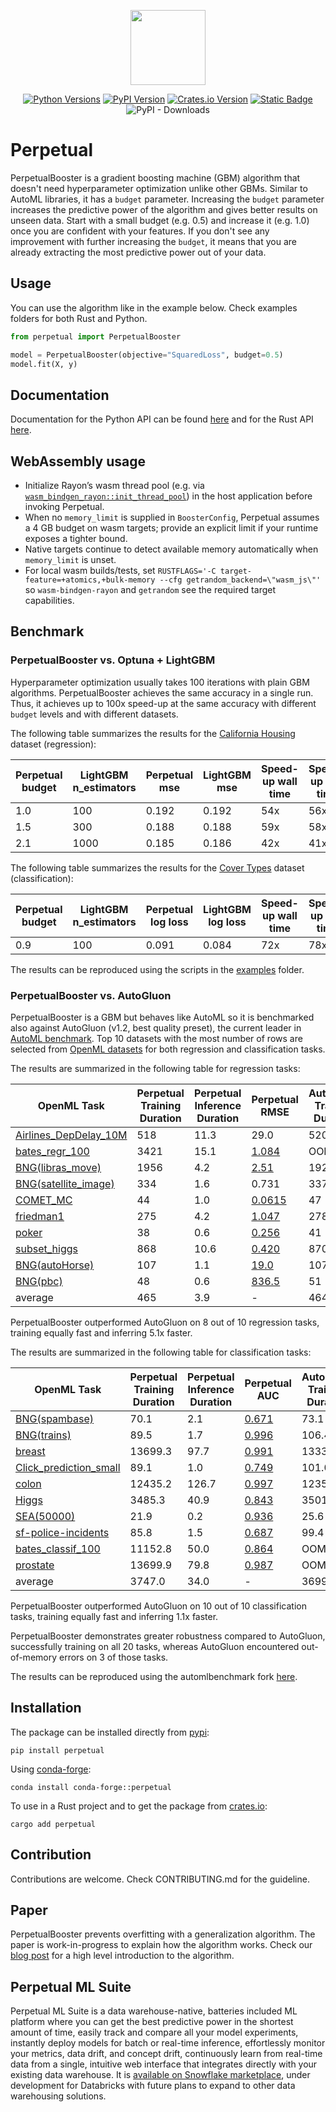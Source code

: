 <p align="center">
  <img  height="120" src="https://github.com/perpetual-ml/perpetual/raw/main/resources/perp_logo.png">
</p>

<div align="center">

[![Python Versions](https://img.shields.io/pypi/pyversions/perpetual.svg?logo=python&logoColor=white)](https://pypi.org/project/perpetual)
[![PyPI Version](https://img.shields.io/pypi/v/perpetual.svg?logo=pypi&logoColor=white)](https://pypi.org/project/perpetual)
[![Crates.io Version](https://img.shields.io/crates/v/perpetual?logo=rust&logoColor=white)](https://crates.io/crates/perpetual)
[![Static Badge](https://img.shields.io/badge/join-discord-blue?logo=discord)](https://discord.gg/AyUK7rr6wy)
![PyPI - Downloads](https://img.shields.io/pypi/dm/perpetual)


</div>

# Perpetual

PerpetualBooster is a gradient boosting machine (GBM) algorithm that doesn't need hyperparameter optimization unlike other GBMs. Similar to AutoML libraries, it has a `budget` parameter. Increasing the `budget` parameter increases the predictive power of the algorithm and gives better results on unseen data. Start with a small budget (e.g. 0.5) and increase it (e.g. 1.0) once you are confident with your features. If you don't see any improvement with further increasing the `budget`, it means that you are already extracting the most predictive power out of your data.

## Usage

You can use the algorithm like in the example below. Check examples folders for both Rust and Python.

```python
from perpetual import PerpetualBooster

model = PerpetualBooster(objective="SquaredLoss", budget=0.5)
model.fit(X, y)
```

## Documentation

Documentation for the Python API can be found [here](https://perpetual-ml.github.io/perpetual) and for the Rust API [here](https://docs.rs/perpetual/latest/perpetual/).

## WebAssembly usage

- Initialize Rayon’s wasm thread pool (e.g. via [`wasm_bindgen_rayon::init_thread_pool`](https://docs.rs/wasm-bindgen-rayon/latest/wasm_bindgen_rayon/fn.init_thread_pool.html)) in the host application before invoking Perpetual.
- When no `memory_limit` is supplied in `BoosterConfig`, Perpetual assumes a 4&nbsp;GB budget on wasm targets; provide an explicit limit if your runtime exposes a tighter bound.
- Native targets continue to detect available memory automatically when `memory_limit` is unset.
- For local wasm builds/tests, set `RUSTFLAGS='-C target-feature=+atomics,+bulk-memory --cfg getrandom_backend=\"wasm_js\"'` so `wasm-bindgen-rayon` and `getrandom` see the required target capabilities.


## Benchmark

### PerpetualBooster vs. Optuna + LightGBM

Hyperparameter optimization usually takes 100 iterations with plain GBM algorithms. PerpetualBooster achieves the same accuracy in a single run. Thus, it achieves up to 100x speed-up at the same accuracy with different `budget` levels and with different datasets.

The following table summarizes the results for the [California Housing](https://scikit-learn.org/stable/modules/generated/sklearn.datasets.fetch_california_housing.html) dataset (regression):

| Perpetual budget | LightGBM n_estimators | Perpetual mse | LightGBM mse | Speed-up wall time | Speed-up cpu time |
| ---------------- | --------------------- | ------------- | ------------ | ------------------ | ----------------- |
| 1.0              | 100                   | 0.192         | 0.192        | 54x                | 56x               |
| 1.5              | 300                   | 0.188         | 0.188        | 59x                | 58x               |
| 2.1              | 1000                  | 0.185         | 0.186        | 42x                | 41x               |

The following table summarizes the results for the [Cover Types](https://scikit-learn.org/stable/modules/generated/sklearn.datasets.fetch_covtype.html) dataset (classification):

| Perpetual budget | LightGBM n_estimators | Perpetual log loss | LightGBM log loss | Speed-up wall time | Speed-up cpu time |
| ---------------- | --------------------- | ------------------ | ----------------- | ------------------ | ----------------- |
| 0.9              | 100                   | 0.091              | 0.084             | 72x                | 78x               |

The results can be reproduced using the scripts in the [examples](./python-package/examples) folder.

### PerpetualBooster vs. AutoGluon

PerpetualBooster is a GBM but behaves like AutoML so it is benchmarked also against AutoGluon (v1.2, best quality preset), the current leader in [AutoML benchmark](https://automlbenchmark.streamlit.app/cd_diagram). Top 10 datasets with the most number of rows are selected from [OpenML datasets](https://www.openml.org/) for both regression and classification tasks. 

The results are summarized in the following table for regression tasks:

| OpenML Task | Perpetual Training Duration | Perpetual Inference Duration | Perpetual RMSE | AutoGluon Training Duration | AutoGluon Inference Duration | AutoGluon RMSE |
| -------------------------------------------------------- | ----- | ----- | ------------------- | -------- | ------ | ------------------ |
| [Airlines_DepDelay_10M](https://www.openml.org/t/359929) | 518   | 11.3  | 29.0                | 520      | 30.9   | <ins> 28.8 </ins>  |
| [bates_regr_100](https://www.openml.org/t/361940)        | 3421  | 15.1  | <ins> 1.084 </ins>  | OOM      | OOM    | OOM                |
| [BNG(libras_move)](https://www.openml.org/t/7327)        | 1956  | 4.2   | <ins> 2.51 </ins>   | 1922     | 97.6   | 2.53               |
| [BNG(satellite_image)](https://www.openml.org/t/7326)    | 334   | 1.6   | 0.731               | 337      | 10.0   | <ins> 0.721 </ins> |
| [COMET_MC](https://www.openml.org/t/14949)               | 44    | 1.0   | <ins> 0.0615 </ins> | 47       | 5.0    | 0.0662             |
| [friedman1](https://www.openml.org/t/361939)             | 275   | 4.2   | <ins> 1.047 </ins>  | 278      | 5.1    | 1.487              |
| [poker](https://www.openml.org/t/10102)                  | 38    | 0.6   | <ins> 0.256 </ins>  | 41       | 1.2    | 0.722              |
| [subset_higgs](https://www.openml.org/t/361955)          | 868   | 10.6  | <ins> 0.420 </ins>  | 870      | 24.5   | 0.421              |
| [BNG(autoHorse)](https://www.openml.org/t/7319)          | 107   | 1.1   | <ins> 19.0 </ins>   | 107      | 3.2    | 20.5               |
| [BNG(pbc)](https://www.openml.org/t/7318)                | 48    | 0.6   | <ins> 836.5 </ins>  | 51       | 0.2    | 957.1              |
| average                                                  | 465   | 3.9   | -                   | 464      | 19.7   | -                  |

PerpetualBooster outperformed AutoGluon on 8 out of 10 regression tasks, training equally fast and inferring 5.1x faster. 

The results are summarized in the following table for classification tasks:

| OpenML Task | Perpetual Training Duration | Perpetual Inference Duration | Perpetual AUC | AutoGluon Training Duration | AutoGluon Inference Duration | AutoGluon AUC |
| -------------------------------------------------------- | ------- | ------ | ------------------- | -------- | ------ | ------------------ |
| [BNG(spambase)](https://www.openml.org/t/146163)         | 70.1    | 2.1   | <ins> 0.671 </ins> | 73.1     | 3.7    | 0.669              |
| [BNG(trains)](https://www.openml.org/t/208)              | 89.5    | 1.7   | <ins> 0.996 </ins> | 106.4    | 2.4    | 0.994              |
| [breast](https://www.openml.org/t/361942)                | 13699.3 | 97.7  | <ins> 0.991 </ins> | 13330.7  | 79.7   | 0.949              |
| [Click_prediction_small](https://www.openml.org/t/7291)  | 89.1    | 1.0   | <ins> 0.749 </ins> | 101.0    | 2.8    | 0.703              |
| [colon](https://www.openml.org/t/361938)                 | 12435.2 | 126.7 | <ins> 0.997 </ins> | 12356.2  | 152.3  | 0.997              |
| [Higgs](https://www.openml.org/t/362113)                 | 3485.3  | 40.9  | <ins> 0.843 </ins> | 3501.4   | 67.9   | 0.816              |
| [SEA(50000)](https://www.openml.org/t/230)               | 21.9    | 0.2   | <ins> 0.936 </ins> | 25.6     | 0.5    | 0.935              |
| [sf-police-incidents](https://www.openml.org/t/359994)   | 85.8    | 1.5   | <ins> 0.687 </ins> | 99.4     | 2.8    | 0.659              |
| [bates_classif_100](https://www.openml.org/t/361941)     | 11152.8 | 50.0  | <ins> 0.864 </ins> | OOM      | OOM    | OOM                |
| [prostate](https://www.openml.org/t/361945)              | 13699.9 | 79.8  | <ins> 0.987 </ins> | OOM      | OOM    | OOM                |
| average                                                  | 3747.0  | 34.0  | -                  | 3699.2   | 39.0   | -                  |

PerpetualBooster outperformed AutoGluon on 10 out of 10 classification tasks, training equally fast and inferring 1.1x faster. 

PerpetualBooster demonstrates greater robustness compared to AutoGluon, successfully training on all 20 tasks, whereas AutoGluon encountered out-of-memory errors on 3 of those tasks.

The results can be reproduced using the automlbenchmark fork [here](https://github.com/deadsoul44/automlbenchmark).



## Installation

The package can be installed directly from [pypi](https://pypi.org/project/perpetual):

```shell
pip install perpetual
```

Using [conda-forge](https://anaconda.org/conda-forge/perpetual):

```shell
conda install conda-forge::perpetual
```

To use in a Rust project and to get the package from [crates.io](https://crates.io/crates/perpetual):

```shell
cargo add perpetual
```

## Contribution

Contributions are welcome. Check CONTRIBUTING.md for the guideline.

## Paper

PerpetualBooster prevents overfitting with a generalization algorithm. The paper is work-in-progress to explain how the algorithm works. Check our [blog post](https://perpetual-ml.com/blog/how-perpetual-works) for a high level introduction to the algorithm.

## Perpetual ML Suite

Perpetual ML Suite is a data warehouse-native, batteries included ML platform where you can get the best predictive power in the shortest amount of time, easily track and compare all your model experiments, instantly deploy models for batch or real-time inference, effortlessly monitor your metrics, data drift, and concept drift, continuously learn from real-time data from a single, intuitive web interface that integrates directly with your existing data warehouse. It is [available on Snowflake marketplace](https://app.snowflake.com/marketplace/listing/GZSYZX0EMJ/perpetual-ml-perpetual-ml-suite), under development for Databricks with future plans to expand to other data warehousing solutions.
